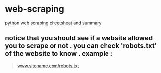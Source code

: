 # web-scraping
python web scraping cheetsheat and summary

## notice that you should see if a website allowed you to scrape or not . you can check 'robots.txt' of the website to know . example :
> www.sitename.com/robots.txt
